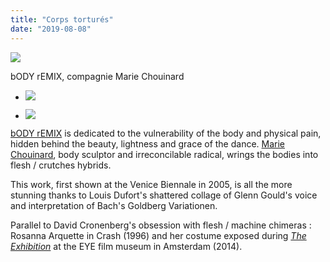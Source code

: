 ```yaml
---
title: "Corps torturés"
date: "2019-08-08"
---
```


![](http://blog.atlant.is/wp-content/uploads/2019/08/body-remix.jpg)

bODY rEMIX, compagnie Marie Chouinard

- ![](http://blog.atlant.is/wp-content/uploads/2019/08/crash.jpg)
    
- ![](http://blog.atlant.is/wp-content/uploads/2019/08/gabrielle.jpg)
    

[bODY rEMIX](https://www.youtube.com/watch?v=GNh9488y0WI) is dedicated to the vulnerability of the body and physical pain, hidden behind the beauty, lightness and grace of the dance. [Marie Chouinard](https://www.youtube.com/watch?v=mZtJqKmc_bs&list=PL7C78A8F23ABCEFBB&index=10), body sculptor and irreconcilable radical, wrings the bodies into flesh / crutches hybrids.

This work, first shown at the Venice Biennale in 2005, is all the more stunning thanks to Louis Dufort's shattered collage of Glenn Gould's voice and interpretation of Bach's Goldberg Variationen.

Parallel to David Cronenberg's obsession with flesh / machine chimeras : Rosanna Arquette in Crash (1996) and her costume exposed during _[The Exhibition](https://200-percent.com/tag/david-cronenberg/)_ at the EYE film museum in Amsterdam (2014).
